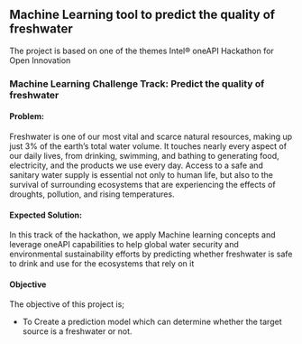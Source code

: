 ## Machine Learning tool to predict the quality of freshwater
The project is based on one of the themes Intel® oneAPI Hackathon for Open Innovation

### Machine Learning Challenge Track: Predict the quality of freshwater

#### Problem:
Freshwater is one of our most vital and scarce natural resources, making up just 3% of the earth’s total water volume. It touches nearly every aspect of our daily lives, from drinking, swimming, and bathing to generating food, electricity, and the products we use every day. Access to a safe and sanitary water supply is essential not only to human life, but also to the survival of surrounding ecosystems that are experiencing the effects of droughts, pollution, and rising temperatures.

#### Expected Solution:
In this track of the hackathon, we apply Machine learning concepts and leverage oneAPI capabilities to help global water security and environmental sustainability efforts by predicting whether freshwater is safe to drink and use for the ecosystems that rely on it


#### Objective
The objective of this project is;

- To Create a prediction model which can determine whether the target source is a freshwater or not.
